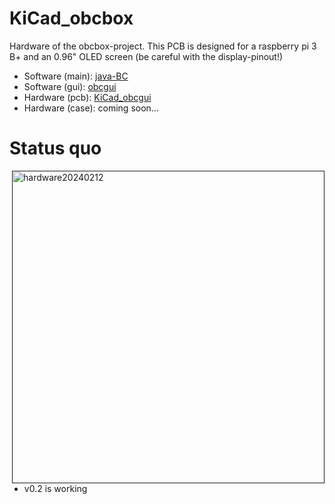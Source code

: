 # KiCad_obcbox
Hardware of the obcbox-project. This PCB is designed for a raspberry pi 3 B+ and an 0.96" OLED screen (be careful with the display-pinout!)
* Software (main): [java-BC](https://github.com/kokospalme/java-BC)
* Software (gui): [obcgui](https://github.com/kokospalme/obcgui/)
* Hardware (pcb): [KiCad_obcgui](https://github.com/kokospalme/KiCad_obcbox)
* Hardware (case): coming soon...

# Status quo
<a href=""><img align="right" alt="hardware20240212" src="[PCB_v0.2.png](/doc/PCB_v0.2.png)" width="500"></a>
* v0.2 is working
